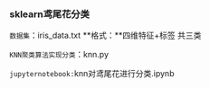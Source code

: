 ### sklearn鸢尾花分类

`数据集`：iris_data.txt **格式：**四维特征+标签 共三类

`KNN聚类算法实现分类`：knn.py

`jupyternotebook:`knn对鸢尾花进行分类.ipynb

